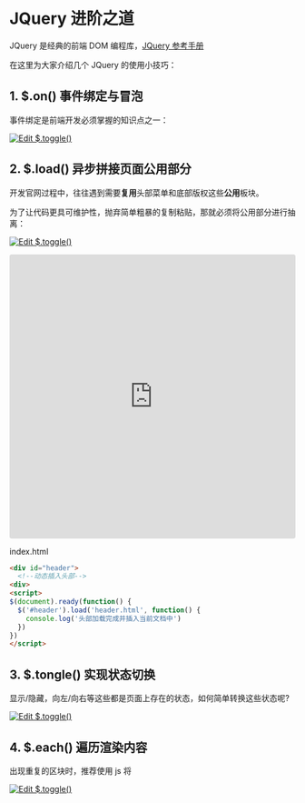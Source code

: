 # JQuery 进阶之道

JQuery 是经典的前端 DOM 编程库，[JQuery 参考手册](http://jquery.cuishifeng.cn/)

在这里为大家介绍几个 JQuery 的使用小技巧：

## 1. $.on() 事件绑定与冒泡

事件绑定是前端开发必须掌握的知识点之一：

[![Edit $.toggle()](https://codesandbox.io/static/img/play-codesandbox.svg)](https://codesandbox.io/s/0368876yyl?fontsize=14)

## 2. $.load() 异步拼接页面公用部分

开发官网过程中，往往遇到需要**复用**头部菜单和底部版权这些**公用**板块。

为了让代码更具可维护性，抛弃简单粗暴的复制粘贴，那就必须将公用部分进行抽离：

[![Edit $.toggle()](https://codesandbox.io/static/img/play-codesandbox.svg)](https://codesandbox.io/s/0368876yyl?fontsize=14)

<iframe src="https://codesandbox.io/embed/0368876yyl?fontsize=14" title="$.toggle()" style="width:100%; height:500px; border:0; border-radius: 4px; overflow:hidden;" sandbox="allow-modals allow-forms allow-popups allow-scripts allow-same-origin"></iframe>

index.html
```html
<div id="header">
  <!--动态插入头部-->
<div>
<script>
$(document).ready(function() {
  $('#header').load('header.html', function() {
    console.log('头部加载完成并插入当前文档中')
  })
})
</script>
```

## 3. $.tongle() 实现状态切换

显示/隐藏，向左/向右等这些都是页面上存在的状态，如何简单转换这些状态呢?

[![Edit $.toggle()](https://codesandbox.io/static/img/play-codesandbox.svg)](https://codesandbox.io/s/0368876yyl?fontsize=14)

## 4. $.each() 遍历渲染内容

出现重复的区块时，推荐使用 js 将

[![Edit $.toggle()](https://codesandbox.io/static/img/play-codesandbox.svg)](https://codesandbox.io/s/0368876yyl?fontsize=14)



